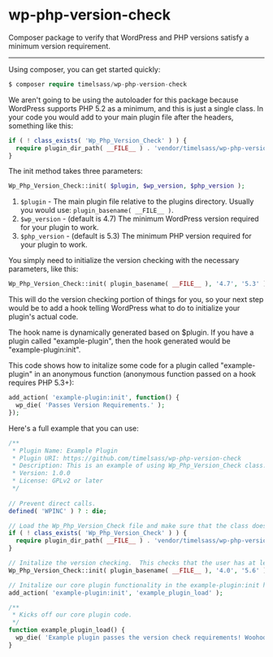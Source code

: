 # wp-php-version-check
Composer package to verify that WordPress and PHP versions satisfy a minimum version requirement.

-------------------------------------------

Using composer, you can get started quickly:

```php
$ composer require timelsass/wp-php-version-check
```

We aren't going to be using the autoloader for this package because WordPress supports PHP 5.2 as a minimum, and this is just a single class.  In your code you would add to your main plugin file after the headers, something like this:

```php
if ( ! class_exists( 'Wp_Php_Version_Check' ) ) {
  require plugin_dir_path( __FILE__ ) . 'vendor/timelsass/wp-php-version-check/class-wp-php-version-check.php';
}
```

The init method takes three parameters:

```php
Wp_Php_Version_Check::init( $plugin, $wp_version, $php_version );
```

1. `$plugin` - The main plugin file relative to the plugins directory.  Usually you would use: `plugin_basename( __FILE__ )`.
2. `$wp_version` - (default is 4.7) The minimum WordPress version required for your plugin to work.
3. `$php_version` - (default is 5.3) The minimum PHP version required for your plugin to work.

You simply need to initialize the version checking with the necessary parameters, like this:

```php
Wp_Php_Version_Check::init( plugin_basename( __FILE__ ), '4.7', '5.3' );
```

This will do the version checking portion of things for you, so your next step would be to add a hook telling WordPress what to do to initialize your plugin's actual code.

The hook name is dynamically generated based on $plugin.  If you have a plugin called "example-plugin", then the hook generated would be "example-plugin:init".

This code shows how to initalize some code for a plugin called "example-plugin" in an anonymous function (anonymous function passed on a hook requires PHP 5.3+):

```php
add_action( 'example-plugin:init', function() {
  wp_die( 'Passes Version Requirements.' );
});
```

Here's a full example that you can use:

```php
/**
 * Plugin Name: Example Plugin
 * Plugin URI: https://github.com/timelsass/wp-php-version-check
 * Description: This is an example of using Wp_Php_Version_Check class.
 * Version: 1.0.0
 * License: GPLv2 or later
 */
 
// Prevent direct calls.
defined( 'WPINC' ) ? : die;

// Load the Wp_Php_Version_Check file and make sure that the class doesn't exist first.
if ( ! class_exists( 'Wp_Php_Version_Check' ) ) {
  require plugin_dir_path( __FILE__ ) . 'vendor/timelsass/wp-php-version-check/class-wp-php-version-check.php';
}

// Initalize the version checking.  This checks that the user has at least WordPress v4.0 and PHP v5.6.
Wp_Php_Version_Check::init( plugin_basename( __FILE__ ), '4.0', '5.6' );

// Initalize our core plugin functionality in the example-plugin:init hook.
add_action( 'example-plugin:init', 'example_plugin_load' );

/**
 * Kicks off our core plugin code.
 */
function example_plugin_load() {
  wp_die( 'Example plugin passes the version check requirements! Woohoo!' );
}
```
